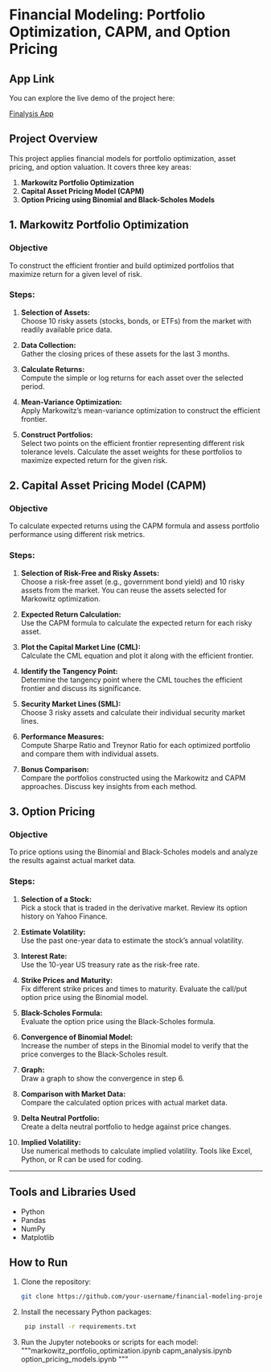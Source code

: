 # Financial Modeling: Portfolio Optimization, CAPM, and Option Pricing

## App Link
You can explore the live demo of the project here:

[Finalysis App](https://finalysis.streamlit.app/)

## Project Overview
This project applies financial models for portfolio optimization, asset pricing, and option valuation. It covers three key areas:
1. **Markowitz Portfolio Optimization**
2. **Capital Asset Pricing Model (CAPM)**
3. **Option Pricing using Binomial and Black-Scholes Models**

## 1. Markowitz Portfolio Optimization

### Objective
To construct the efficient frontier and build optimized portfolios that maximize return for a given level of risk.

### Steps:
1. **Selection of Assets:**  
   Choose 10 risky assets (stocks, bonds, or ETFs) from the market with readily available price data.
   
2. **Data Collection:**  
   Gather the closing prices of these assets for the last 3 months.
   
3. **Calculate Returns:**  
   Compute the simple or log returns for each asset over the selected period.
   
4. **Mean-Variance Optimization:**  
   Apply Markowitz’s mean-variance optimization to construct the efficient frontier.
   
5. **Construct Portfolios:**  
   Select two points on the efficient frontier representing different risk tolerance levels. Calculate the asset weights for these portfolios to maximize expected return for the given risk.

## 2. Capital Asset Pricing Model (CAPM)

### Objective
To calculate expected returns using the CAPM formula and assess portfolio performance using different risk metrics.

### Steps:
1. **Selection of Risk-Free and Risky Assets:**  
   Choose a risk-free asset (e.g., government bond yield) and 10 risky assets from the market. You can reuse the assets selected for Markowitz optimization.

2. **Expected Return Calculation:**  
   Use the CAPM formula to calculate the expected return for each risky asset.

3. **Plot the Capital Market Line (CML):**  
   Calculate the CML equation and plot it along with the efficient frontier.

4. **Identify the Tangency Point:**  
   Determine the tangency point where the CML touches the efficient frontier and discuss its significance.

5. **Security Market Lines (SML):**  
   Choose 3 risky assets and calculate their individual security market lines.

6. **Performance Measures:**  
   Compute Sharpe Ratio and Treynor Ratio for each optimized portfolio and compare them with individual assets.

7. **Bonus Comparison:**  
   Compare the portfolios constructed using the Markowitz and CAPM approaches. Discuss key insights from each method.

## 3. Option Pricing

### Objective
To price options using the Binomial and Black-Scholes models and analyze the results against actual market data.

### Steps:
1. **Selection of a Stock:**  
   Pick a stock that is traded in the derivative market. Review its option history on Yahoo Finance.

2. **Estimate Volatility:**  
   Use the past one-year data to estimate the stock’s annual volatility.

3. **Interest Rate:**  
   Use the 10-year US treasury rate as the risk-free rate.

4. **Strike Prices and Maturity:**  
   Fix different strike prices and times to maturity. Evaluate the call/put option price using the Binomial model.

5. **Black-Scholes Formula:**  
   Evaluate the option price using the Black-Scholes formula.

6. **Convergence of Binomial Model:**  
   Increase the number of steps in the Binomial model to verify that the price converges to the Black-Scholes result.

7. **Graph:**  
   Draw a graph to show the convergence in step 6.

8. **Comparison with Market Data:**  
   Compare the calculated option prices with actual market data.

9. **Delta Neutral Portfolio:**  
   Create a delta neutral portfolio to hedge against price changes.

10. **Implied Volatility:**  
    Use numerical methods to calculate implied volatility. Tools like Excel, Python, or R can be used for coding.

---

## Tools and Libraries Used
- Python
- Pandas
- NumPy
- Matplotlib

## How to Run
1. Clone the repository:  
   ```bash
   git clone https://github.com/your-username/financial-modeling-project.git
2. Install the necessary Python packages:
   ```bash
    pip install -r requirements.txt
3. Run the Jupyter notebooks or scripts for each model:
     """markowitz_portfolio_optimization.ipynb
        capm_analysis.ipynb
        option_pricing_models.ipynb """


